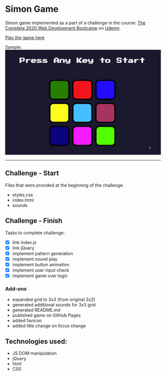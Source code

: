 # Simon Game

Simon game implemented as a part of a challenge in the course: [The Complete 2020 Web Development Bootcamp](https://www.udemy.com/course/the-complete-web-development-bootcamp/) on [Udemy](https://www.udemy.com/).

[Play the game here](https://zcsain.github.io/simon-game/index.html)

Sample:
![](simon_gif.gif)

---

## Challenge - Start
Files that were provided at the beginning of the challenge:
  - styles.css
  - index.html
  - sounds

## Challenge - Finish
Tasks to complete challenge:
  - [x] link index.js
  - [x] link jQuery
  - [x] implement pattern generation
  - [x] implement sound play
  - [x] implement button animation
  - [x] implement user input check
  - [x] implement game over logic

### Add-ons
  - expanded grid to 3x3 (from original 2x2)
  - generated additional sounds for 3x3 grid
  - generated README.md
  - published game on GitHub Pages
  - added favicon
  - added title change on focus change

## Technologies used:
  - JS DOM manipulation
  - jQuery
  - html
  - CSS
